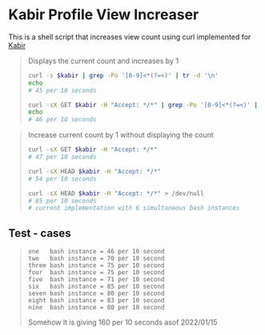 # Kabir Profile View Increaser

This is a shell script that increases view count using curl implemented for [Kabir](https://github.com/kabirdeula)

> Displays the current count and increases by 1
> ```bash
> curl -s $kabir | grep -Po '[0-9]<*(?=<)' | tr -d '\n'
> echo
> # 45 per 10 seconds
> 
> curl -sX GET $kabir -H "Accept: */*" | grep -Po '[0-9]<*(?=<)' | tr -d '\n'
> echo
> # 46 per 10 seconds
> ```

> Increase current count by 1 without displaying the count
> ```bash
> curl -sX GET $kabir -H "Accept: */*"
> # 47 per 10 seconds
> 
> curl -sX HEAD $kabir -H "Accept: */*"
> # 54 per 10 seconds
> 
> curl -sX HEAD $kabir -H "Accept: */*" > /dev/null
> # 85 per 10 seconds
> # current implementation with 6 simultaneous bash instances
> ```

## Test - cases

> ```
> one   bash instance = 46 per 10 second
> two   bash instance = 70 per 10 second
> three bash instance = 75 per 10 second
> four  bash instance = 75 per 10 second
> five  bash instance = 71 per 10 second
> six   bash instance = 85 per 10 second
> seven bash instance = 80 per 10 second
> eight bash instance = 83 per 10 second
> nine  bash instance = 80 per 10 second
> ```
> Somehow it is giving 160 per 10 seconds asof 2022/01/15